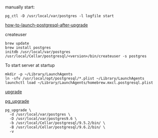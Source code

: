 manually start:
```
pg_ctl -D /usr/local/var/postgres -l logfile start
```


[how-to-launch-postgresql-after-upgrade](https://coderwall.com/p/ti4amw/how-to-launch-postgresql-after-upgrade)


createuser
```
brew update
brew install postgres
initdb /usr/local/var/postgres
/usr/local/Cellar/postgresql/<version>/bin/createuser -s postgres
```

To start server at startup
```
mkdir -p ~/Library/LaunchAgents
ln -sfv /usr/local/opt/postgresql/*.plist ~/Library/LaunchAgents
launchctl load ~/Library/LaunchAgents/homebrew.mxcl.postgresql.plist
```


[upgrade](https://collectiveidea.com/blog/archives/2016/01/08/postgresql95-upgrade-with-homebrew)

[pg_upgrade](https://www.postgresql.org/docs/9.6/static/pgupgrade.html)
```
pg_upgrade \
  -d /usr/local/var/postgres \
  -D /usr/local/var/postgres9.6 \
  -b /usr/local/Cellar/postgresql/9.5.2/bin/ \
  -B /usr/local/Cellar/postgresql/9.6.2/bin/ \
  -v
```

